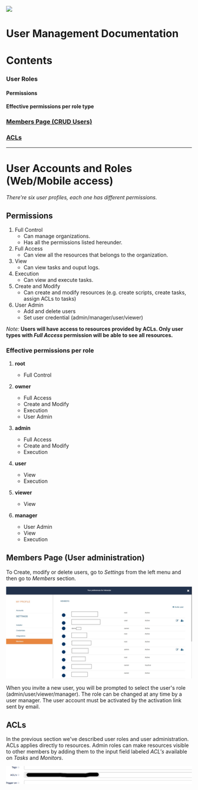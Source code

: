 [![](https://theeye.io/landpage/images/logo.png)](https://theeye.io)
# User Management Documentation

# Contents

### User Roles
#### Permissions
#### Effective permissions per role type
### [Members Page (CRUD Users)](#members-page-user-administration)
### [ACLs](#acls-1)
----------
User Accounts and Roles (Web/Mobile access)
======================================================

_There're six user profiles, each one has different permissions._

## Permissions
1. Full Control
    * Can manage organizations.
    * Has all the permissions listed hereunder.
2. Full Access
    * Can view all the resources that belongs to the organization.
3. View 
    * Can view tasks and ouput logs.
4. Execution
    * Can view and execute tasks.
5. Create and Modify
    * Can create and modify resources (e.g. create scripts, create tasks, assign ACLs to tasks)
6. User Admin
    * Add and delete users
    * Set user credential (admin/manager/user/viewer)

_Note:_ **Users will have access to resources provided by ACLs. Only user types with _Full Access_ permission will be able to see all resources.**


### Effective permissions per role

1. **root**
    * Full Control
    
2. **owner**
    * Full Access
    * Create and Modify
    * Execution
    * User Admin

3. **admin**
    * Full Access
    * Create and Modify
    * Execution

4. **user**
    * View
    * Execution

5. **viewer**
    * View

6. **manager**
    * User Admin
    * View
    * Execution

## Members Page (User administration)
To Create, modify or delete users, go to _Settings_ from the left menu and then go to _Members_ section.

![](/images/user_members.jpg)

When you invite a new user, you will be prompted to select the user's role (admin/user/viewer/manager). The role can be changed at any time by a user manager.
The user account must be activated by the activation link sent by email.

## ACLs
In the previous section we've described user roles and user administration. ACLs applies directly to resources.
Admin roles can make resources visible to other members by adding them to the input field labeled _ACL's_ available on _Tasks_ and _Monitors_.

![](/images/ACLs.png)
